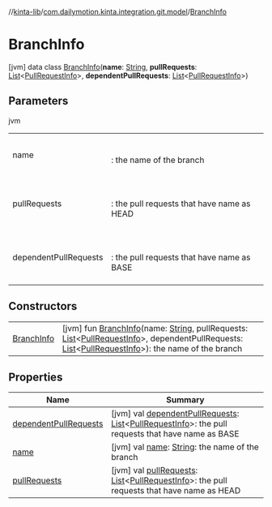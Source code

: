 //[kinta-lib](../../../index.md)/[com.dailymotion.kinta.integration.git.model](../index.md)/[BranchInfo](index.md)



# BranchInfo  
 [jvm] data class [BranchInfo](index.md)(**name**: [String](https://kotlinlang.org/api/latest/jvm/stdlib/kotlin/-string/index.html), **pullRequests**: [List](https://kotlinlang.org/api/latest/jvm/stdlib/kotlin.collections/-list/index.html)<[PullRequestInfo](../-pull-request-info/index.md)>, **dependentPullRequests**: [List](https://kotlinlang.org/api/latest/jvm/stdlib/kotlin.collections/-list/index.html)<[PullRequestInfo](../-pull-request-info/index.md)>)   


## Parameters  
  
jvm  
  
| | |
|---|---|
| <a name="com.dailymotion.kinta.integration.git.model/BranchInfo///PointingToDeclaration/"></a>name| <a name="com.dailymotion.kinta.integration.git.model/BranchInfo///PointingToDeclaration/"></a><br><br>: the name of the branch<br><br>|
| <a name="com.dailymotion.kinta.integration.git.model/BranchInfo///PointingToDeclaration/"></a>pullRequests| <a name="com.dailymotion.kinta.integration.git.model/BranchInfo///PointingToDeclaration/"></a><br><br>: the pull requests that have name as HEAD<br><br>|
| <a name="com.dailymotion.kinta.integration.git.model/BranchInfo///PointingToDeclaration/"></a>dependentPullRequests| <a name="com.dailymotion.kinta.integration.git.model/BranchInfo///PointingToDeclaration/"></a><br><br>: the pull requests that have name as BASE<br><br>|
  


## Constructors  
  
| | |
|---|---|
| <a name="com.dailymotion.kinta.integration.git.model/BranchInfo/BranchInfo/#kotlin.String#kotlin.collections.List[com.dailymotion.kinta.integration.git.model.PullRequestInfo]#kotlin.collections.List[com.dailymotion.kinta.integration.git.model.PullRequestInfo]/PointingToDeclaration/"></a>[BranchInfo](-branch-info.md)| <a name="com.dailymotion.kinta.integration.git.model/BranchInfo/BranchInfo/#kotlin.String#kotlin.collections.List[com.dailymotion.kinta.integration.git.model.PullRequestInfo]#kotlin.collections.List[com.dailymotion.kinta.integration.git.model.PullRequestInfo]/PointingToDeclaration/"></a> [jvm] fun [BranchInfo](-branch-info.md)(name: [String](https://kotlinlang.org/api/latest/jvm/stdlib/kotlin/-string/index.html), pullRequests: [List](https://kotlinlang.org/api/latest/jvm/stdlib/kotlin.collections/-list/index.html)<[PullRequestInfo](../-pull-request-info/index.md)>, dependentPullRequests: [List](https://kotlinlang.org/api/latest/jvm/stdlib/kotlin.collections/-list/index.html)<[PullRequestInfo](../-pull-request-info/index.md)>): the name of the branch   <br>|


## Properties  
  
|  Name |  Summary | 
|---|---|
| <a name="com.dailymotion.kinta.integration.git.model/BranchInfo/dependentPullRequests/#/PointingToDeclaration/"></a>[dependentPullRequests](dependent-pull-requests.md)| <a name="com.dailymotion.kinta.integration.git.model/BranchInfo/dependentPullRequests/#/PointingToDeclaration/"></a> [jvm] val [dependentPullRequests](dependent-pull-requests.md): [List](https://kotlinlang.org/api/latest/jvm/stdlib/kotlin.collections/-list/index.html)<[PullRequestInfo](../-pull-request-info/index.md)>: the pull requests that have name as BASE   <br>|
| <a name="com.dailymotion.kinta.integration.git.model/BranchInfo/name/#/PointingToDeclaration/"></a>[name](name.md)| <a name="com.dailymotion.kinta.integration.git.model/BranchInfo/name/#/PointingToDeclaration/"></a> [jvm] val [name](name.md): [String](https://kotlinlang.org/api/latest/jvm/stdlib/kotlin/-string/index.html): the name of the branch   <br>|
| <a name="com.dailymotion.kinta.integration.git.model/BranchInfo/pullRequests/#/PointingToDeclaration/"></a>[pullRequests](pull-requests.md)| <a name="com.dailymotion.kinta.integration.git.model/BranchInfo/pullRequests/#/PointingToDeclaration/"></a> [jvm] val [pullRequests](pull-requests.md): [List](https://kotlinlang.org/api/latest/jvm/stdlib/kotlin.collections/-list/index.html)<[PullRequestInfo](../-pull-request-info/index.md)>: the pull requests that have name as HEAD   <br>|

